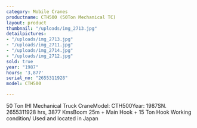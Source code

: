 ```yaml
---
category: Mobile Cranes
productname: CTH500 (50Ton Mechanical TC)
layout: product
thumbnail: "/uploads/img_2713.jpg"
detailpictures:
- "/uploads/img_2713.jpg"
- "/uploads/img_2711.jpg"
- "/uploads/img_2714.jpg"
- "/uploads/img_2712.jpg"
sold: true
year: "1987"
hours: '3,877'
serial_no: "2655311928"
model: CTH500

---
```

50 Ton IHI Mechanical Truck CraneModel: CTH500Year: 1987SN. 2655311928 hrs, 3877 KmsBoom 25m + Main Hook + 15 Ton Hook Working condition/ Used and located in Japan